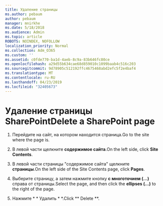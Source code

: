 ```yaml
---
title: Удаление страницы
ms.author: pebaum
author: pebaum
manager: mnirkhe
ms.date: 5/18/2018
ms.audience: Admin
ms.topic: article
ROBOTS: NOINDEX, NOFOLLOW
localization_priority: Normal
ms.collection: Adm_O365
ms.custom: ''
ms.assetid: c0fde770-ba1d-4aeb-8c9a-83b646fc80ce
ms.openlocfilehash: a29d55b634cae68d859010c1099baab4c516c203
ms.sourcegitcommit: 9d78905c512192ffc4675468abd2efc5f2e4baf4
ms.translationtype: MT
ms.contentlocale: ru-RU
ms.lasthandoff: 04/23/2019
ms.locfileid: "32405673"
---
```

# <a name="delete-a-sharepoint-page"></a><span data-ttu-id="d0d23-102">Удаление страницы SharePoint</span><span class="sxs-lookup"><span data-stu-id="d0d23-102">Delete a SharePoint page</span></span>

1. <span data-ttu-id="d0d23-103">Перейдите на сайт, на котором находится страница.</span><span class="sxs-lookup"><span data-stu-id="d0d23-103">Go to the site where the page is.</span></span>
    
2. <span data-ttu-id="d0d23-104">В левой части щелкните **содержимое сайта**.</span><span class="sxs-lookup"><span data-stu-id="d0d23-104">On the left side, click **Site Contents**.</span></span> 
    
3. <span data-ttu-id="d0d23-105">В левой части страницы "содержимое сайта" щелкните **страницы**.</span><span class="sxs-lookup"><span data-stu-id="d0d23-105">On the left side of the Site Contents page, click **Pages**.</span></span> 
    
4. <span data-ttu-id="d0d23-106">Выберите страницу, а затем нажмите кнопку **с многоточием (...)** справа от страницы.</span><span class="sxs-lookup"><span data-stu-id="d0d23-106">Select the page, and then click the **ellipses (...)** to the right of the page.</span></span> 
    
5. <span data-ttu-id="d0d23-107">Нажмите \* \* Удалить \* \*.</span><span class="sxs-lookup"><span data-stu-id="d0d23-107">Click \*\* Delete \*\*.</span></span> 
    

